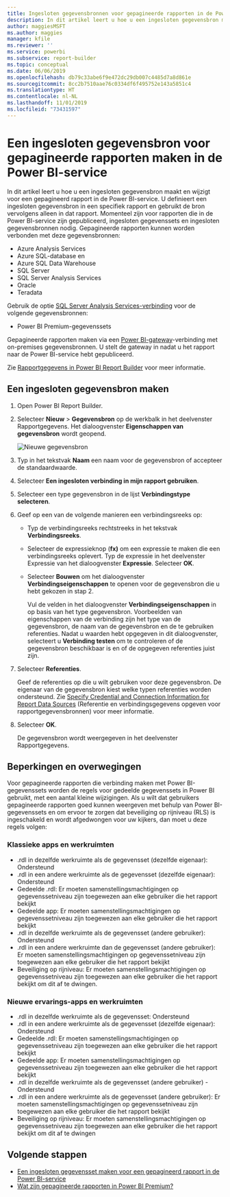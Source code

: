 ```yaml
---
title: Ingesloten gegevensbronnen voor gepagineerde rapporten in de Power BI-service
description: In dit artikel leert u hoe u een ingesloten gegevensbron maakt en wijzigt in een gepagineerd rapport in de Power BI-service.
author: maggiesMSFT
ms.author: maggies
manager: kfile
ms.reviewer: ''
ms.service: powerbi
ms.subservice: report-builder
ms.topic: conceptual
ms.date: 06/06/2019
ms.openlocfilehash: db79c33abe6f9e472dc29db007c4485d7a8d861e
ms.sourcegitcommit: 8cc2b7510aae76c0334df6f495752e143a5851c4
ms.translationtype: HT
ms.contentlocale: nl-NL
ms.lasthandoff: 11/01/2019
ms.locfileid: "73431597"
---
```

# <a name="create-an-embedded-data-source-for-paginated-reports-in-the-power-bi-service"></a>Een ingesloten gegevensbron voor gepagineerde rapporten maken in de Power BI-service

In dit artikel leert u hoe u een ingesloten gegevensbron maakt en wijzigt voor een gepagineerd rapport in de Power BI-service. U definieert een ingesloten gegevensbron in een specifiek rapport en gebruikt de bron vervolgens alleen in dat rapport. Momenteel zijn voor rapporten die in de Power BI-service zijn gepubliceerd, ingesloten gegevenssets en ingesloten gegevensbronnen nodig. Gepagineerde rapporten kunnen worden verbonden met deze gegevensbronnen:

- Azure Analysis Services
- Azure SQL-database en 
- Azure SQL Data Warehouse
- SQL Server
- SQL Server Analysis Services
- Oracle 
- Teradata 

Gebruik de optie [SQL Server Analysis Services-verbinding](service-premium-connect-tools.md) voor de volgende gegevensbronnen:

- Power BI Premium-gegevenssets

Gepagineerde rapporten maken via een [Power BI-gateway](service-gateway-onprem.md)-verbinding met on-premises gegevensbronnen. U stelt de gateway in nadat u het rapport naar de Power BI-service hebt gepubliceerd.

Zie [Rapportgegevens in Power BI Report Builder](report-builder-data.md) voor meer informatie.

## <a name="create-an-embedded-data-source"></a>Een ingesloten gegevensbron maken
  
1. Open Power BI Report Builder.

1. Selecteer **Nieuw** > **Gegevensbron** op de werkbalk in het deelvenster Rapportgegevens. Het dialoogvenster **Eigenschappen van gegevensbron** wordt geopend.

    ![Nieuwe gegevensbron](media/paginated-reports-embedded-data-source/power-bi-paginated-new-data-source.png)
  
2.  Typ in het tekstvak **Naam** een naam voor de gegevensbron of accepteer de standaardwaarde.  
  
3.  Selecteer **Een ingesloten verbinding in mijn rapport gebruiken**.  
  
1.  Selecteer een type gegevensbron in de lijst **Verbindingstype selecteren**. 

1.  Geef op een van de volgende manieren een verbindingsreeks op:  
  
    -   Typ de verbindingsreeks rechtstreeks in het tekstvak **Verbindingsreeks**. 
  
    -   Selecteer de expressieknop (**fx)** om een expressie te maken die een verbindingsreeks oplevert. Typ de expressie in het deelvenster Expressie van het dialoogvenster **Expressie**. Selecteer **OK**. 
  
    -   Selecteer **Bouwen** om het dialoogvenster **Verbindingseigenschappen** te openen voor de gegevensbron die u hebt gekozen in stap 2.  
  
        Vul de velden in het dialoogvenster **Verbindingseigenschappen** in op basis van het type gegevensbron. Voorbeelden van eigenschappen van de verbinding zijn het type van de gegevensbron, de naam van de gegevensbron en de te gebruiken referenties. Nadat u waarden hebt opgegeven in dit dialoogvenster, selecteert u **Verbinding testen** om te controleren of de gegevensbron beschikbaar is en of de opgegeven referenties juist zijn.  
  
4.  Selecteer **Referenties**.  
  
     Geef de referenties op die u wilt gebruiken voor deze gegevensbron. De eigenaar van de gegevensbron kiest welke typen referenties worden ondersteund. Zie [Specify Credential and Connection Information for Report Data Sources](https://docs.microsoft.com/sql/reporting-services/report-data/specify-credential-and-connection-information-for-report-data-sources) (Referentie en verbindingsgegevens opgeven voor rapportgegevensbronnen) voor meer informatie.
  
5.  Selecteer **OK**.  
  
     De gegevensbron wordt weergegeven in het deelvenster Rapportgegevens.  
     
## <a name="limitations-and-considerations"></a>Beperkingen en overwegingen

Voor gepagineerde rapporten die verbinding maken met Power BI-gegevenssets worden de regels voor gedeelde gegevenssets in Power BI gebruikt, met een aantal kleine wijzigingen.  Als u wilt dat gebruikers gepagineerde rapporten goed kunnen weergeven met behulp van Power BI-gegevenssets en om ervoor te zorgen dat beveiliging op rijniveau (RLS) is ingeschakeld en wordt afgedwongen voor uw kijkers, dan moet u deze regels volgen:

### <a name="classic-apps-and-workspaces"></a>Klassieke apps en werkruimten

- .rdl in dezelfde werkruimte als de gegevensset (dezelfde eigenaar): Ondersteund
- .rdl in een andere werkruimte als de gegevensset (dezelfde eigenaar): Ondersteund
- Gedeelde .rdl: Er moeten samenstellingsmachtigingen op gegevenssetniveau zijn toegewezen aan elke gebruiker die het rapport bekijkt
- Gedeelde app: Er moeten samenstellingsmachtigingen op gegevenssetniveau zijn toegewezen aan elke gebruiker die het rapport bekijkt
- .rdl in dezelfde werkruimte als de gegevensset (andere gebruiker): Ondersteund
- .rdl in een andere werkruimte dan de gegevensset (andere gebruiker): Er moeten samenstellingsmachtigingen op gegevenssetniveau zijn toegewezen aan elke gebruiker die het rapport bekijkt
- Beveiliging op rijniveau: Er moeten samenstellingsmachtigingen op gegevenssetniveau zijn toegewezen aan elke gebruiker die het rapport bekijkt om dit af te dwingen.

### <a name="new-experience-apps-and-workspaces"></a>Nieuwe ervarings-apps en werkruimten

- .rdl in dezelfde werkruimte als de gegevensset: Ondersteund
- .rdl in een andere werkruimte als de gegevensset (dezelfde eigenaar): Ondersteund
- Gedeelde .rdl: Er moeten samenstellingsmachtigingen op gegevenssetniveau zijn toegewezen aan elke gebruiker die het rapport bekijkt
- Gedeelde app: Er moeten samenstellingsmachtigingen op gegevenssetniveau zijn toegewezen aan elke gebruiker die het rapport bekijkt
- .rdl in dezelfde werkruimte als de gegevensset (andere gebruiker) - Ondersteund
- .rdl in een andere werkruimte als de gegevensset (andere gebruiker): Er moeten samenstellingsmachtigingen op gegevenssetniveau zijn toegewezen aan elke gebruiker die het rapport bekijkt
- Beveiliging op rijniveau: Er moeten samenstellingsmachtigingen op gegevenssetniveau zijn toegewezen aan elke gebruiker die het rapport bekijkt om dit af te dwingen

## <a name="next-steps"></a>Volgende stappen

- [Een ingesloten gegevensset maken voor een gepagineerd rapport in de Power BI-service](paginated-reports-create-embedded-dataset.md)
- [Wat zijn gepagineerde rapporten in Power BI Premium?](paginated-reports-report-builder-power-bi.md)
